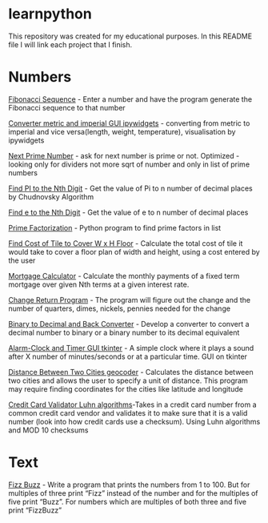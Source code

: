 # learnpython
This repository was created for my educational purposes. In this README file I will link each project that I finish. 
# Numbers

[Fibonacci Sequence](https://github.com/mufteevir/learnpython/blob/master/Numbers/fibonacci_sequence.py) - Enter a number and have the program generate the Fibonacci sequence to that number

[Converter metric and imperial GUI ipywidgets](https://github.com/mufteevir/learnpython/tree/master/Numbers/Converter%20to%20US%20units%20ipywidgets) - converting from metric to imperial and vice versa(length, weight, temperature), visualisation by ipywidgets

[Next Prime Number](https://github.com/mufteevir/learnpython/blob/master/Numbers/next_prime_number.py) - ask for next number is prime or not. Optimized - looking only for dividers not more sqrt of number and only in list of prime numbers

[Find PI to the Nth Digit](https://github.com/mufteevir/learnpython/blob/master/Numbers/Find%20PI%20to%20the%20Nth%20Digit.py) - Get the value of Pi to n number of decimal places by Chudnovsky Algorithm

[Find e to the Nth Digit](https://github.com/mufteevir/learnpython/blob/master/Numbers/Find%20e%20to%20the%20Nth%20Digit.py) - Get the value of e to n number of decimal places

[Prime Factorization](https://github.com/mufteevir/learnpython/blob/master/Numbers/Prime%20Factorization.py) - Python program to find prime factors in list

[Find Cost of Tile to Cover W x H Floor](https://github.com/mufteevir/learnpython/blob/master/Numbers/Find%20Cost%20of%20Tile%20to%20Cover%20W%20x%20H%20Floor.py) - Calculate the total cost of tile it would take to cover a floor plan of width and height, using a cost entered by the user

[Mortgage Calculator](https://github.com/mufteevir/learnpython/blob/master/Numbers/Mortgage%20Calculator.py) - Calculate the monthly payments of a fixed term mortgage
over given Nth terms at a given interest rate.

[Change Return Program](https://github.com/mufteevir/learnpython/blob/master/Numbers/Change%20Return%20Program.py) - The program will figure out the change and the number of quarters, dimes, nickels, pennies needed for the change

[Binary to Decimal and Back Converter](https://github.com/mufteevir/learnpython/blob/master/Numbers/Binary%20to%20Decimal%20and%20Back%20Converter.py) - Develop a converter to convert a decimal number to binary or a binary number to its decimal equivalent

[Alarm-Clock and Timer GUI tkinter](https://github.com/mufteevir/learnpython/blob/master/Numbers/Alarm-Clock%20and%20Timer%20GUI%20tkinter.py) - A simple clock where it plays a sound after X number of minutes/seconds or at a particular time. GUI on tkinter

[Distance Between Two Cities geocoder](https://github.com/mufteevir/learnpython/blob/master/Numbers/Distance%20Between%20Two%20Cities.py) - Calculates the distance between two cities and allows the user to specify a unit of distance. This program may require finding coordinates for the cities like latitude and longitude

[Credit Card Validator Luhn algorithms](https://github.com/mufteevir/learnpython/blob/master/Numbers/Credit%20Card%20Validator.py)-Takes in a credit card number from a common credit card vendor and validates it to make sure that it is a valid number (look into how credit cards use a checksum). Using Luhn algorithms and MOD 10 checksums

# Text

[Fizz Buzz](https://github.com/mufteevir/learnpython/blob/master/Text/fizz_buzz.py) - Write a program that prints the numbers from 1 to 100. But for multiples of three print “Fizz” instead of the number and for the multiples of five print “Buzz”. For numbers which are multiples of both three and five print “FizzBuzz”
